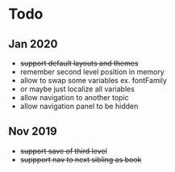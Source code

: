 # Todo

## Jan 2020

- ~~support default layouts and themes~~
- remember second level position in memory
- allow to swap some variables ex. fontFamily
- or maybe just localize all variables
- allow navigation to another topic
- allow navigation panel to be hidden

## Nov 2019

- ~~support save of third level~~
- ~~suppport nav to next sibling as book~~